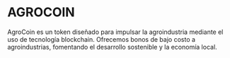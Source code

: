 # AGROCOIN
AgroCoin es un token diseñado para impulsar la agroindustria mediante el uso de tecnología blockchain. Ofrecemos bonos de bajo costo a agroindustrias, fomentando el desarrollo sostenible y la economía local.
